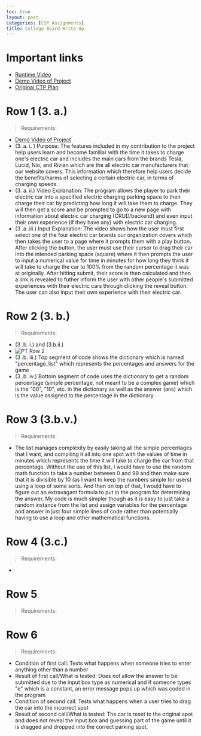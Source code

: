 ```yaml
---
toc: true
layout: post
categories: [CSP Assignments]
title: College Board Write Up
---
```


# Important links
- [Runtime Video](https://youtu.be/4FL82PGx8-U)
- [Demo Video of Project](https://youtu.be/xeBE2QWRKNo)
- [Original CTP Plan](https://dillonlee06.github.io/VSCode-Fastpages-Project/csp%20assignments/2023/01/29/Psplanning.html)

# Row 1 (3. a.)
> Requirements:
- [Demo Video of Project](https://youtu.be/xeBE2QWRKNo)
- (3. a. i. ) Purpose: The features included in my contribution to the project help users learn and become familiar with the time it takes to charge one's electric car and includes the main cars from the brands Tesla, Lucid, Nio, and Rivian which are the all electric car manufacturers that our website covers. This information which therefore help users decide the benefits/harms of selecting a certain electric car, in terms of charging speeds.
- (3. a. ii.) Video Explanation: The program allows the player to park their electric car into a specified electric charging parking space to then charge their car by predicting how long it will take them to charge. They will then get a score and be prompted to go to a new page with information about electric car charging (CRUD/backend) and even input their own experience (if they have any) with electric car charging.
- (3 .a .iii.) Input Explanation: The video shows how the user must first select one of the four electric car brands our organization covers which then takes the user to a page where it prompts them with a play button. After clicking the button, the user must use their cursor to drag their car into the intended parking space (square) where it then prompts the user to input a numerical value for time in minutes for how long they think it will take to charge the car to 100% from the random percentage it was at originally. After hitting submit, their score is then calculated and then a link is revealed to futher inform the user with other people's submitted experiences with their electric cars through clicking the reveal button. The user can also input their own experience with their electric car.

# Row 2 (3. b.)
> Requirements:
- (3 .b. i.) and (3.b.ii.)
- ![]({{site.baseurl}}/images/ptrow2.png "PT Row 2")
- (3 .b. iii.) Top segment of code shows the dictionary which is named "percentage_list" which represents the percentages and answers for the game
- (3 .b. iv.) Bottom segment of code uses the dictionary to get a random percentage (simple percentage, not meant to be a complex game) which is the "00", "10", etc. in the dictionary as well as the answer (ans) which is the value assigned to the percentage in the dictionary

# Row 3 (3.b.v.)
> Requirements:
- The list manages complexity by easily taking all the simple percentages that I want, and compiling it all into one spot with the values of time in minutes which represents the time it will take to charge the car from that percentage. Without the use of this list, I would have to use the random math function to take a number between 0 and 99 and then make sure that it is divisible by 10 (as I want to keep the numbers simple for users) using a loop of some sorts. And then on top of that, I would have to figure out an extravagant formula to put in the program for determining the answer. My code is much simpler though as it is easy to just take a random instance from the list and assign variables for the percentage and answer in just four simple lines of code rather than potentially having to use a loop and other mathematical functions.
# Row 4 (3.c.)
> Requirements:
- 
# Row 5
> Requirements:

# Row 6
> Requirements:
- Condition of first call: Tests what happens when someone tries to enter anything other than a number
- Result of first call/What is tested: Does not allow the answer to be submitted due to the input box type as numerical and if someone types "e" which is a constant, an error message pops up which was coded in the program
- Condition of second call: Tests what happens when a user tries to drag the car into the incorrect spot
- Result of second call/What is tested: The car is reset to the original spot and does not reveal the input box and guessing part of the game until it is dragged and dropped into the correct parking spot.